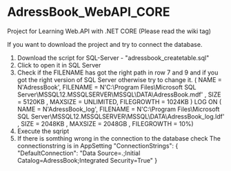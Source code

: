 # AdressBook_WebAPI_CORE
Project for Learning Web.API with .NET CORE  (Please read the wiki tag)

If you want to download the project and try to connect the database.

1. Download the script for SQL-Server - "adressbook_createtable.sql"
2. Click to open it in SQL Server
3. Check if the FILENAME has got the right path in row 7 and 9 and if you got the right version of SQL Server otherwise try to change it.
( NAME = N'AdressBook', FILENAME = N'C:\Program Files\Microsoft SQL Server\MSSQL12.MSSQLSERVER\MSSQL\DATA\AdressBook.mdf' , SIZE = 5120KB , MAXSIZE = UNLIMITED, FILEGROWTH = 1024KB )
 LOG ON 
( NAME = N'AdressBook_log', FILENAME = N'C:\Program Files\Microsoft SQL Server\MSSQL12.MSSQLSERVER\MSSQL\DATA\AdressBook_log.ldf' , SIZE = 2048KB , MAXSIZE = 2048GB , FILEGROWTH = 10%)
4. Execute the sqript
5. If there is somthing wrong in the connection to the database check
The connectionstring is in AppSetting
  "ConnectionStrings": {
    "DefaultConnection": "Data Source=.;Initial Catalog=AdressBook;Integrated Security=True"
  }
